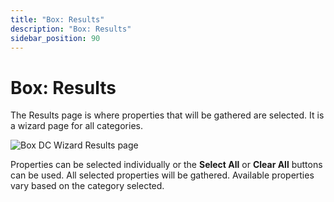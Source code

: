 ```yaml
---
title: "Box: Results"
description: "Box: Results"
sidebar_position: 90
---
```


# Box: Results

The Results page is where properties that will be gathered are selected. It is a wizard page for all
categories.

![Box DC Wizard Results page](/img/product_docs/accessanalyzer/11.6/admin/datacollector/box/results.webp)

Properties can be selected individually or the **Select All** or **Clear All** buttons can be used.
All selected properties will be gathered. Available properties vary based on the category selected.

